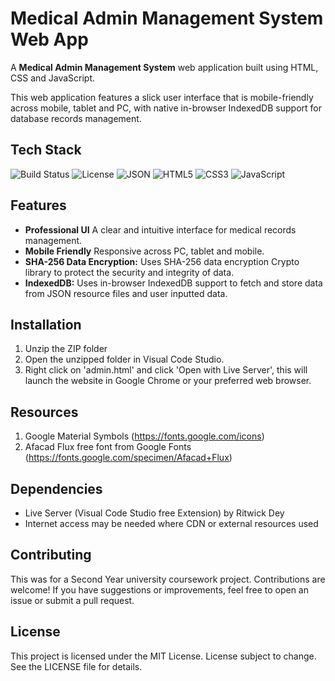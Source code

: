 # Medical Admin Management System Web App

A **Medical Admin Management System** web application built using HTML, CSS and JavaScript.

This web application features a slick user interface that is mobile-friendly across mobile, tablet and PC, with native in-browser IndexedDB support for database records management. 

## Tech Stack

![Build Status](https://img.shields.io/badge/build-passing-brightgreen)
![License](https://img.shields.io/badge/license-MIT-blue)
![JSON](https://img.shields.io/badge/JSON-000000?style=for-the-badge&logo=json&logoColor=white)
![HTML5](https://img.shields.io/badge/HTML5-E34F26?style=for-the-badge&logo=html5&logoColor=white)
![CSS3](https://img.shields.io/badge/CSS3-1572B6?style=for-the-badge&logo=css3&logoColor=white)
![JavaScript](https://img.shields.io/badge/JavaScript-F7DF1E?style=for-the-badge&logo=javascript&logoColor=black)

## Features

- **Professional UI** A clear and intuitive interface for medical records management.
- **Mobile Friendly** Responsive across PC, tablet and mobile.
- **SHA-256 Data Encryption:** Uses SHA-256 data encryption Crypto library to protect the security and integrity of data.
- **IndexedDB:** Uses in-browser IndexedDB support to fetch and store data from JSON resource files and user inputted data.

## Installation

1. Unzip the ZIP folder
2. Open the unzipped folder in Visual Code Studio.
3. Right click on 'admin.html' and click 'Open with Live Server', this will launch the website in Google Chrome or your preferred web browser.

## Resources
1. Google Material Symbols (https://fonts.google.com/icons)
2. Afacad Flux free font from Google Fonts (https://fonts.google.com/specimen/Afacad+Flux)

## Dependencies
- Live Server (Visual Code Studio free Extension) by Ritwick Dey
- Internet access may be needed where CDN or external resources used

## Contributing
This was for a Second Year university coursework project.
Contributions are welcome! If you have suggestions or improvements, feel free to open an issue or submit a pull request.

## License
This project is licensed under the MIT License.
License subject to change.
See the LICENSE file for details.
